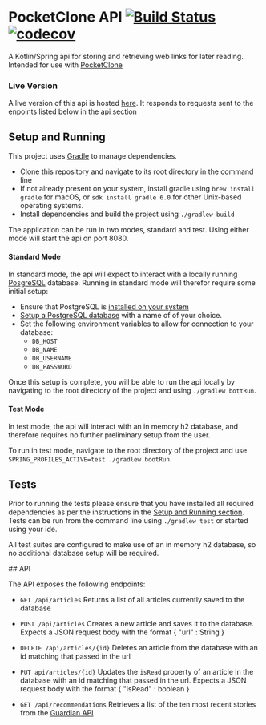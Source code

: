 # PocketClone API [![Build Status](https://travis-ci.com/samjones1001/pocket-clone-backcend.svg?branch=master)](https://travis-ci.com/samjones1001/pocket-clone-backend) [![codecov](https://codecov.io/gh/samjones1001/pocket-clone-backend/branch/master/graph/badge.svg)](https://codecov.io/gh/samjones1001/pocket-clone-backend)

A Kotlin/Spring api for storing and retrieving web links for later reading. Intended for use with [PocketClone](https://github.com/samjones1001/pocket-clone-frontend)

### Live Version 
A live version of this api is hosted [here](https://protected-harbor-70609.herokuapp.com). It responds to requests sent to the enpoints listed below in the [api section](#api)

## Setup and Running

This project uses [Gradle](https://gradle.org/) to manage dependencies.

- Clone this repository and navigate to its root directory in the command line
- If not already present on your system, install gradle using `brew install gradle` for macOS, or `sdk install gradle 6.0` for other Unix-based operating systems.
- Install dependencies and build the project using `./gradlew build`

The application can be run in two modes, standard and test. Using either mode will start the api on port 8080.

#### Standard Mode

In standard mode, the api will expect to interact with a locally running [PosgreSQL](https://www.postgresql.org/) database. Running in standard mode will therefor require some initial setup:

- Ensure that PostgreSQL is [installed on your system](https://www.postgresql.org/docs/9.0/tutorial-install.html)
- [Setup a PostgreSQL database](https://www.postgresql.org/docs/9.0/tutorial-createdb.html) with a name of of your choice.
- Set the following environment variables to allow for connection to your database: 
    - `DB_HOST`
    - `DB_NAME`
    - `DB_USERNAME`
    - `DB_PASSWORD`
    
Once this setup is complete, you will be able to run the api locally by navigating to the root directory of the project and using `./gradlew bottRun`.

#### Test Mode

In test mode, the api will interact with an in memory h2 database, and therefore requires no further preliminary setup from the user.

To run in test mode, navigate to the root directory of the project and use `SPRING_PROFILES_ACTIVE=test ./gradlew bootRun`.

## Tests

Prior to running the tests please ensure that you have installed all required dependencies as per the instructions in the [Setup and Running section](#setup-and-running).
Tests can be run from the command line using `./gradlew test` or started using your ide. 

All test suites are configured to make use of an in memory h2 database, so no additional database setup will be required.

## API 

The API exposes the following endpoints:

- `GET /api/articles`
  Returns a list of all articles currently saved to the database
  
- `POST /api/articles`
  Creates a new article and saves it to the database. Expects a JSON request body with the format { "url" : String }
  
- `DELETE /api/articles/{id}`
  Deletes an article from the database with an id matching that passed in the url
  
- `PUT api/articles/{id}`
  Updates the `isRead` property of an article in the database with an id matching that passed in the url. Expects a JSON request body with the format { "isRead" : boolean }
  
- `GET /api/recommendations`
  Retrieves a list of the ten most recent stories from the [Guardian API](https://open-platform.theguardian.com/documentation/)